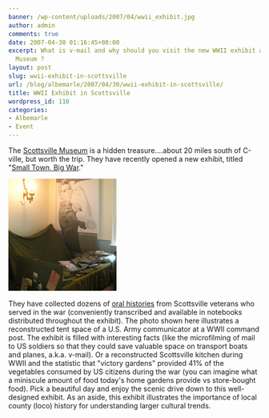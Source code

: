 ```yaml
---
banner: /wp-content/uploads/2007/04/wwii_exhibit.jpg
author: admin
comments: true
date: 2007-04-30 01:16:45+00:00
excerpt: What is v-mail and why should you visit the new WWII exhibit at the Scottsville
  Museum ?
layout: post
slug: wwii-exhibit-in-scottsville
url: /blog/albemarle/2007/04/30/wwii-exhibit-in-scottsville/
title: WWII Exhibit in Scottsville
wordpress_id: 110
categories:
- Albemarle
- Event
---
```


The [Scottsville Museum](http://avenue.org/smuseum/home.html) is a hidden treasure....about 20 miles south of C-ville, but worth the trip. They have recently opened a new exhibit, titled "[Small Town, Big War](http://avenue.org/smuseum/exhibits/home.html)." 

![WWII Exhibit at Scottsville Museum](/wp-content/uploads/2007/04/wwii_exhibit.jpg)

They have collected dozens of [oral histories](http://avenue.org/smuseum/ourhistory/home.html) from Scottsville veterans who served in the war (conveniently transcribed and available in notebooks distributed throughout the exhibit). The photo shown here illustrates a reconstructed tent space of a U.S. Army communicator at a WWII command post. The exhibit is filled with interesting facts (like the microfilming of mail to US soldiers so that they could save valuable space on transport boats and planes, a.k.a. v-mail). Or a reconstructed Scottsville kitchen during WWII and the statistic that "victory gardens" provided 41% of the vegetables consumed by US citizens during the war (you can imagine what a miniscule amount of food today's home gardens provide vs store-bought food). Pick a beautiful day and enjoy the scenic drive down to this well-designed exhibit. As an aside, this exhibit illustrates the importance of local county (loco) history for understanding larger cultural trends. 



